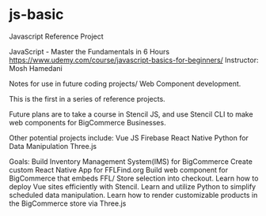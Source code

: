 # js-basic
Javascript Reference Project

JavaScript - Master the Fundamentals in 6 Hours
https://www.udemy.com/course/javascript-basics-for-beginners/
Instructor: Mosh Hamedani

Notes for use in future coding projects/ Web Component development. 

This is the first in a series of reference projects. 

Future plans are to take a course in Stencil JS, and use Stencil CLI to make web components for BigCommerce Businesses. 

Other potential projects include:
Vue JS
Firebase
React Native
Python for Data Manipulation
Three.js

Goals:
Build Inventory Management System(IMS) for BigCommerce
Create custom React Native App for FFLFind.org
Build web component for BigCommerce that embeds FFL/ Store selection into checkout.
Learn how to deploy Vue sites efficiently with Stencil.
Learn and utilize Python to simplify scheduled data manipulation.
Learn how to render customizable products in the BigCommerce store via Three.js